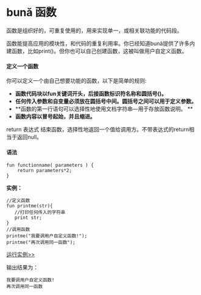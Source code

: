 # bună 函数

函数是组织好的，可重复使用的，⽤来实现单一，或相关联功能的代码段。

函数能提高应⽤的模块性，和代码的重复利用率。你已经知道bună提供了许多内建函数，比如print\(\)。但你也可以自己创建函数，这被叫做用户自定义函数。

#### 定义一个函数

你可以定义一个由⾃己想要功能的函数，以下是简单的规则:

* **函数代码块以fun关键词开头，后接函数标识符名称和圆括号\(\)。**
* **任何传入参数和自变量必须放在圆括号中间。圆括号之间可以用于定义参数。**
* **函数的第一行语句可以选择性地使用⽂档字符串—用于存放函数说明。 **
* **函数内容以冒号起始，并且缩进。**

return 表达式 结束函数，选择性地返回一个值给调用方。不带表达式的return相当于返回null。

#### 语法

```
fun functionname( parameters ) { 
    return parameters*2;
}
```

**实例：**

```
//定义函数
fun printme(str){
   //打印任何传入的字符串
   print str;
}
//调用函数
printme("我要调用户⾃定义函数!"); 
printme("再次调用同一函数");
```

<!-- 本地 -->
<!-- [运行实例>>](http://127.0.0.1:4000/run.html?model=Buna9_1) -->
<!-- 测试 -->
<!-- [运行实例>>](http://10.0.248.222:86/run.html?model=Buna9_1) -->
<!-- 生产 -->
[运行实例>>](http://buna.bacx.io/run.html?model=Buna9_1)

输出结果为：

```
我要调用户⾃定义函数!
再次调用同一函数
```



